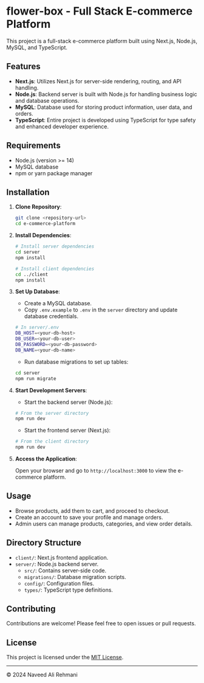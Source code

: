 # flower-box - Full Stack E-commerce Platform

This project is a full-stack e-commerce platform built using Next.js, Node.js, MySQL, and TypeScript.

## Features

- **Next.js**: Utilizes Next.js for server-side rendering, routing, and API handling.
- **Node.js**: Backend server is built with Node.js for handling business logic and database operations.
- **MySQL**: Database used for storing product information, user data, and orders.
- **TypeScript**: Entire project is developed using TypeScript for type safety and enhanced developer experience.

## Requirements

- Node.js (version >= 14)
- MySQL database
- npm or yarn package manager

## Installation

1. **Clone Repository**:

   ```bash
   git clone <repository-url>
   cd e-commerce-platform
   ```

2. **Install Dependencies**:

   ```bash
   # Install server dependencies
   cd server
   npm install

   # Install client dependencies
   cd ../client
   npm install
   ```

3. **Set Up Database**:

   - Create a MySQL database.
   - Copy `.env.example` to `.env` in the `server` directory and update database credentials.

   ```bash
   # In server/.env
   DB_HOST=<your-db-host>
   DB_USER=<your-db-user>
   DB_PASSWORD=<your-db-password>
   DB_NAME=<your-db-name>
   ```

   - Run database migrations to set up tables:

   ```bash
   cd server
   npm run migrate
   ```

4. **Start Development Servers**:

   - Start the backend server (Node.js):

   ```bash
   # From the server directory
   npm run dev
   ```

   - Start the frontend server (Next.js):

   ```bash
   # From the client directory
   npm run dev
   ```

5. **Access the Application**:

   Open your browser and go to `http://localhost:3000` to view the e-commerce platform.

## Usage

- Browse products, add them to cart, and proceed to checkout.
- Create an account to save your profile and manage orders.
- Admin users can manage products, categories, and view order details.

## Directory Structure

- `client/`: Next.js frontend application.
- `server/`: Node.js backend server.
  - `src/`: Contains server-side code.
  - `migrations/`: Database migration scripts.
  - `config/`: Configuration files.
  - `types/`: TypeScript type definitions.

## Contributing

Contributions are welcome! Please feel free to open issues or pull requests.

## License

This project is licensed under the [MIT License](LICENSE).

---

© 2024 Naveed Ali Rehmani
